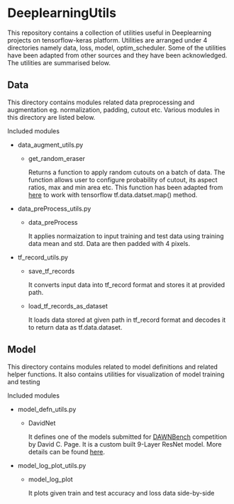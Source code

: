 # DeeplearningUtils

This repository contains a collection of utilities useful in Deeplearning projects on tensorflow-keras platform. Utilities are arranged under 4 directories namely data, loss, model, optim_scheduler. Some of the utilities have been adapted from  other sources and they have been acknowledged.
The utilities are summarised below.

## Data

This directory contains modules related data preprocessing and augmentation eg. normalization, padding, cutout etc.
Various modules in this directory are listed below.

Included modules
* data_augment_utils.py
  * get_random_eraser

     Returns a function to apply random cutouts on a batch of data. The function allows user to configure probability of cutout, its aspect ratios, max and min area etc. This function has been adapted from [here](https://github.com/yu4u/cutout-random-erasing) to work with tensorflow tf.data.datset.map() method. 

* data_preProcess_utils.py
  * data_preProcess
  
    It applies normaization to input training and test data using training data mean and std. Data are then padded with 4 pixels.

* tf_record_utils.py
  * save_tf_records
  
    It converts input data into tf_record format and stores it at provided path.
  
  * load_tf_records_as_dataset
  
    It loads data stored at given path in tf_record format and decodes it to return data as tf.data.dataset. 
  
  
## Model

This directory contains modules related to model definitions and related helper functions. It also contains utilities for visualization of model training and testing

Included modules
* model_defn_utils.py
  * DavidNet
  
    It defines one of the models submitted for [DAWNBench](https://dawn.cs.stanford.edu/benchmark/index.html#cifar10) competition by David C. Page. It is a custom built 9-Layer ResNet model. More details can be found [here](https://mc.ai/tutorial-2-94-accuracy-on-cifar10-in-2-minutes/).
  
* model_log_plot_utils.py
  * model_log_plot
  
    It plots given train and test accuracy and loss data side-by-side
